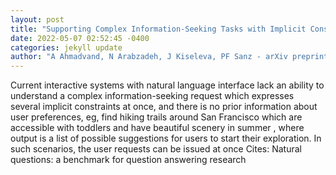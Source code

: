 ```yaml
--- 
layout: post 
title: "Supporting Complex Information-Seeking Tasks with Implicit Constraints" 
date: 2022-05-07 02:52:45 -0400 
categories: jekyll update 
author: "A Ahmadvand, N Arabzadeh, J Kiseleva, PF Sanz - arXiv preprint arXiv , 2022" 
--- 
```

Current interactive systems with natural language interface lack an ability to understand a complex information-seeking request which expresses several implicit constraints at once, and there is no prior information about user preferences, eg, find hiking trails around San Francisco which are accessible with toddlers and have beautiful scenery in summer , where output is a list of possible suggestions for users to start their exploration. In such scenarios, the user requests can be issued at once Cites: Natural questions: a benchmark for question answering research